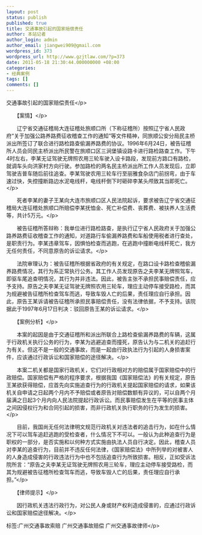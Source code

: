 ```yaml
---
layout: post
status: publish
published: true
title: 交通事故引起的国家赔偿责任
author: 本站记者
author_login: admin
author_email: jiangwei909@gmail.com
wordpress_id: 373
wordpress_url: http://www.gzjtlaw.com/?p=373
date: 2011-05-18 21:30:44.000000000 +08:00
categories:
- 经典案例
tags: []
comments: []
---
```

<p>交通事故引起的国家赔偿责任<&#47;p><p>　　【案情】<&#47;p><p>　　辽宁省交通征稽局大连征稽处旅顺口所（下称征稽所）按照辽宁省人民政府&ldquo;关于加强公路养路费征收稽查工作的通知&rdquo;等文件精神，同旅顺公安分局民主桥派出所签订了联合进行路检路查偷漏养路费的协议。1996年6月24日，被告征稽所人员会同民主桥派出所民警在旅顺口区三涧堡镇设路卡进行路检路查工作。下午4时左右，李某无证驾驶无牌照农用三轮车驶入设卡路段，发现前方路口有路检，就调车头向洪家村方向行驶。参加路检的两名民主桥派出所工作人员发现后，立即驾驶吉普车随后前往追查。李某驾驶农用三轮车行至丽雅食杂店门前拐弯，由于车速过快，失控撞断路边水泥电线杆，电线杆倒下时砸碎李某头颅致其当即死亡。<&#47;p><p>　　死者李某的妻子王某向大连市旅顺口区人民法院起诉，要求被告辽宁省交通征稽局大连征稽处旅顺口所赔偿李某抚恤金、死亡补偿费、丧葬费、被扶养人生活费等，共计5万元。<&#47;p><p>　　被告征稽所答辩称：我单位进行路检路查，是执行辽宁省人民政府关于加强公路养路费征收稽查工作的通知，对道路行车偷漏养路费和车船使用税者进行查处，是职责行为。李某违章驾车，因惧怕检查而逃跑，在逃跑中撞断电线杆死亡，我方无任何责任，不同意原告的诉讼请求。<&#47;p><p>　　法院审理认为：被告征稽所根据省政府的有关规定，在路口设卡路检查稽偷漏养路费情况，其行为系正常执行公务。其工作人员发现原告之夫李某无牌照驾车，即驱车尾追查明情况，其行为并非违法。因此，被告主张不承担民事赔偿责任，应予支持。原告之夫李某无证驾驶无牌照农用三轮车，理应主动停车接受路检，而其为规避被告征稽所检查驾车而逃，导致车毁人亡的后果，责任理应自行承担。因此，原告王某诉请被告征稽所承担民事赔偿责任，没有法律依据，不予支持。该院据此于1997年6月17日判决：驳回原告王某的诉讼请求。<&#47;p><p>　　【案例分析】<&#47;p><p>　　本案的起因是由于交通征稽所和派出所联合上路检查偷漏养路费的车辆，这属于行政机关执行公务的行为，李某为逃避追查而撞死，原告认为与二机关的追赶行为有关。但这不是一般的交通事故，而是一起由行政执法行为引起的人身损害案件，应该通过行政诉讼和国家赔偿的途径解决。<&#47;p><p>　　本案二机关都是国家行政机关，它们对行政相对方的赔偿属于国家赔偿中的行政赔偿。国家赔偿有严格的程序要求，根据我国《国家赔偿法》的有关规定，原告王某欲获得赔偿，应首先向实施追查行为的行政机关提起国家赔偿的请求，如果该机关自申请之日起两个月内不予赔偿或者原告对赔偿数额有异议的，可以自两个月届满之日起3个月内向人民法院提起行政诉讼。而民事赔偿发生在平等的民事主体之间因侵权行为和合同引起的损害，而非行政机关执行职务的行为发生的损害。<&#47;p><p>　　目前，我国尚无任何法律明文规范行政机关对违法者的追击行为，如在什么情况下可以驾车追赶逃跑的受检查者，什么情况下不可以。一般认为此种追查行为是职权的一部分，是否实施和以何种方式实施由执法人员自行决定。因此，稽查人员对李某的追查行为，目前并不违反任何法律，《国家赔偿法》中所列举的对被害人的人身造成侵害的行政违法行为中也不包括追查行为所致损害。相反，正如受诉法院所言：&ldquo;原告之夫李某无证驾驶无牌照农用三轮车，理应主动停车接受路检，而其为规避被告征稽所检查驾车而逃，导致车毁人亡的后果，责任理应自行承担。&rdquo;<&#47;p><p>　　【律师提示】<&#47;p><p>　　因行政机关违法行政行为，对公民人身或财产权利造成侵害的，应通过行政诉讼和国家赔偿途径解决。<&#47;p><br&#47;><p>标签:广州交通事故索赔 广州交通事故赔偿 广州交通事故律师<&#47;p>
